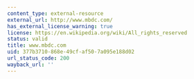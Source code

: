 ```yaml
---
content_type: external-resource
external_url: http://www.mbdc.com/
has_external_license_warning: true
license: https://en.wikipedia.org/wiki/All_rights_reserved
status: valid
title: www.mbdc.com
uid: 377b3710-868e-49cf-af50-7a095e188d02
url_status_code: 200
wayback_url: ''
---
```

